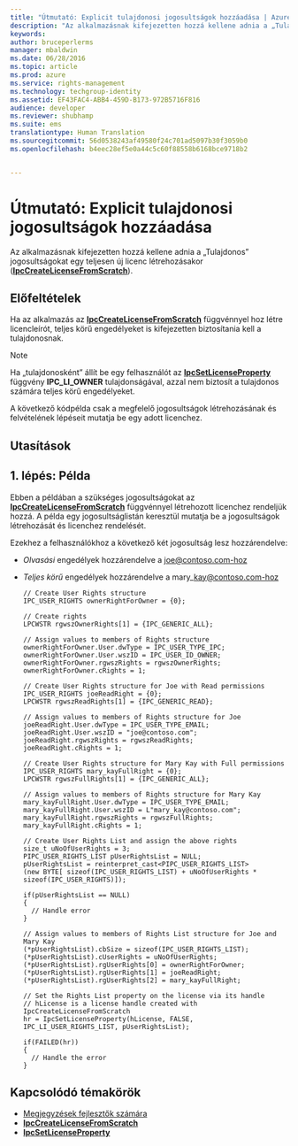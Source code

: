 ```yaml
---
title: "Útmutató: Explicit tulajdonosi jogosultságok hozzáadása | Azure RMS"
description: "Az alkalmazásnak kifejezetten hozzá kellene adnia a „Tulajdonos” jogosultságokat egy teljesen új licenc létrehozásakor."
keywords: 
author: bruceperlerms
manager: mbaldwin
ms.date: 06/28/2016
ms.topic: article
ms.prod: azure
ms.service: rights-management
ms.technology: techgroup-identity
ms.assetid: EF43FAC4-ABB4-459D-B173-972B5716F816
audience: developer
ms.reviewer: shubhamp
ms.suite: ems
translationtype: Human Translation
ms.sourcegitcommit: 56d0538243af49580f24c701ad5097b30f3059b0
ms.openlocfilehash: b4eec28ef5e0a44c5c60f88558b6168bce9718b2


---
```


# Útmutató: Explicit tulajdonosi jogosultságok hozzáadása

Az alkalmazásnak kifejezetten hozzá kellene adnia a „Tulajdonos” jogosultságokat egy teljesen új licenc létrehozásakor ([**IpcCreateLicenseFromScratch**](/rights-management/sdk/2.1/api/win/functions#msipc_ipccreatelicensefromscratch)).

## Előfeltételek

Ha az alkalmazás az [**IpcCreateLicenseFromScratch**](/rights-management/sdk/2.1/api/win/functions#msipc_ipccreatelicensefromscratch) függvénnyel hoz létre licencleírót, teljes körű engedélyeket is kifejezetten biztosítania kell a tulajdonosnak.

>[!NOTE] 
> Ha „tulajdonosként” állít be egy felhasználót az [**IpcSetLicenseProperty**](/rights-management/sdk/2.1/api/win/functions#msipc_ipcsetlicenseproperty) függvény **IPC\_LI\_OWNER** tulajdonságával, azzal nem biztosít a tulajdonos számára teljes körű engedélyeket.

A következő kódpélda csak a megfelelő jogosultságok létrehozásának és felvételének lépéseit mutatja be egy adott licenchez.

## Utasítások
 
## 1. lépés: Példa

Ebben a példában a szükséges jogosultságokat az [**IpcCreateLicenseFromScratch**](/rights-management/sdk/2.1/api/win/functions#msipc_ipccreatelicensefromscratch) függvénnyel létrehozott licenchez rendeljük hozzá. A példa egy jogosultságlistán keresztül mutatja be a jogosultságok létrehozását és licenchez rendelését.

Ezekhez a felhasználókhoz a következő két jogosultság lesz hozzárendelve:

-   *Olvasási* engedélyek hozzárendelve a joe@contoso.com-hoz
-   *Teljes körű* engedélyek hozzárendelve a mary\_kay@contoso.com-hoz

        // Create User Rights structure
        IPC_USER_RIGHTS ownerRightForOwner = {0};

        // Create rights
        LPCWSTR rgwszOwnerRights[1] = {IPC_GENERIC_ALL};

        // Assign values to members of Rights structure
        ownerRightForOwner.User.dwType = IPC_USER_TYPE_IPC;
        ownerRightForOwner.User.wszID = IPC_USER_ID_OWNER;
        ownerRightForOwner.rgwszRights = rgwszOwnerRights;
        ownerRightForOwner.cRights = 1;

        // Create User Rights structure for Joe with Read permissions
        IPC_USER_RIGHTS joeReadRight = {0};
        LPCWSTR rgwszReadRights[1] = {IPC_GENERIC_READ};

        // Assign values to members of Rights structure for Joe
        joeReadRight.User.dwType = IPC_USER_TYPE_EMAIL;
        joeReadRight.User.wszID = "joe@contoso.com";
        joeReadRight.rgwszRights = rgwszReadRights;
        joeReadRight.cRights = 1;

        // Create User Rights structure for Mary Kay with Full permissions
        IPC_USER_RIGHTS mary_kayFullRight = {0};
        LPCWSTR rgwszFullRights[1] = {IPC_GENERIC_ALL};

        // Assign values to members of Rights structure for Mary Kay
        mary_kayFullRight.User.dwType = IPC_USER_TYPE_EMAIL;
        mary_kayFullRight.User.wszID = L"mary_kay@contoso.com";
        mary_kayFullRight.rgwszRights = rgwszFullRights;
        mary_kayFullRight.cRights = 1;

        // Create User Rights List and assign the above rights
        size_t uNoOfUserRights = 3;
        PIPC_USER_RIGHTS_LIST pUserRightsList = NULL;
        pUserRightsList = reinterpret_cast<PIPC_USER_RIGHTS_LIST>
        (new BYTE[ sizeof(IPC_USER_RIGHTS_LIST) + uNoOfUserRights * sizeof(IPC_USER_RIGHTS)]);

        if(pUserRightsList == NULL)
        {
          // Handle error
        }

        // Assign values to members of Rights List structure for Joe and Mary Kay
        (*pUserRightsList).cbSize = sizeof(IPC_USER_RIGHTS_LIST);
        (*pUserRightsList).cUserRights = uNoOfUserRights;
        (*pUserRightsList).rgUserRights[0] = ownerRightForOwner;
        (*pUserRightsList).rgUserRights[1] = joeReadRight;
        (*pUserRightsList).rgUserRights[2] = mary_kayFullRight;

        // Set the Rights List property on the license via its handle
        // hLicense is a license handle created with IpcCreateLicenseFromScratch
        hr = IpcSetLicenseProperty(hLicense, FALSE, IPC_LI_USER_RIGHTS_LIST, pUserRightsList);

        if(FAILED(hr))
        {
          // Handle the error
        }



## Kapcsolódó témakörök

* [Megjegyzések fejlesztők számára](developer-notes.md)
* [**IpcCreateLicenseFromScratch**](/rights-management/sdk/2.1/api/win/functions#msipc_ipccreatelicensefromscratch)
* [**IpcSetLicenseProperty**](/rights-management/sdk/2.1/api/win/functions#msipc_ipcsetlicenseproperty)
 

 



<!--HONumber=Jul16_HO3-->



